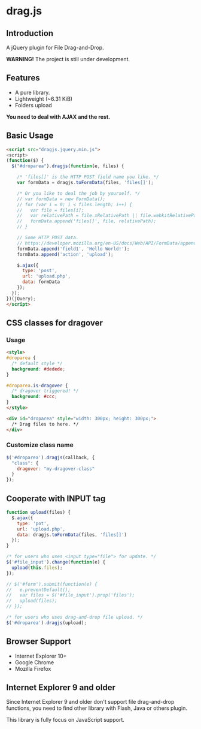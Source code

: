 # drag.js

## Introduction

A jQuery plugin for File Drag-and-Drop.

**WARNING!** The project is still under development.

## Features

* A pure library.
* Lightweight (~6.31 KiB)
* Folders upload

**You need to deal with AJAX and the rest.**

## Basic Usage

```html
<script src="dragjs.jquery.min.js">
<script>
(function($) {
  $("#droparea").dragjs(function(e, files) {

    /* 'files[]' is the HTTP POST field name you like. */
    var formData = dragjs.toFormData(files, 'files[]');

    /* Or you like to deal the job by yourself. */
    // var formData = new FormData();
    // for (var i = 0; i < files.length; i++) {
    //   var file = files[i];
    //   var relativePath = file.xRelativePath || file.webkitRelativePath || file.name;
    //   formData.append('files[]', file, relativePath);
    // }

    // Some HTTP POST data.
    // https://developer.mozilla.org/en-US/docs/Web/API/FormData/append
    formData.append('field1', 'Hello World!');
    formData.append('action', 'upload');

    $.ajax({
      type: 'post',
      url: 'upload.php',
      data: formData
    });
  });
})(jQuery);
</script>
```

## CSS classes for dragover

### Usage
```html
<style>
#droparea {
  /* default style */
  background: #dedede;
}

#droparea.is-dragover {
  /* dragover triggered! */
  background: #ccc;
}
</style>

<div id="droparea" style="width: 300px; height: 300px;">
  /* Drag files to here. */
</div>
```

### Customize class name

```js
$('#droparea').dragjs(callback, {
  "class": {
    dragover: "my-dragover-class"
  }
});
```

## Cooperate with INPUT tag

```js
function upload(files) {
  $.ajax({
    type: 'pot',
    url: 'upload.php',
    data: dragjs.toFormData(files, 'files[]')
  });
}

/* for users who uses <input type="file"> for update. */
$('#file_input').change(function(e) {
  upload(this.files);
});

// $('#form').submit(function(e) {
//   e.preventDefault();
//   var files = $('#file_input').prop('files');
//   upload(files);
// });

/* for users who uses drag-and-drop file upload. */
$('#droparea').dragjs(upload);
```

## Browser Support

* Internet Explorer 10+
* Google Chrome
* Mozilla Firefox

## Internet Explorer 9 and older

Since Internet Explorer 9 and older don't support file drag-and-drop functions, you need to find other library with Flash, Java or others plugin.

This library is fully focus on JavaScript support.
